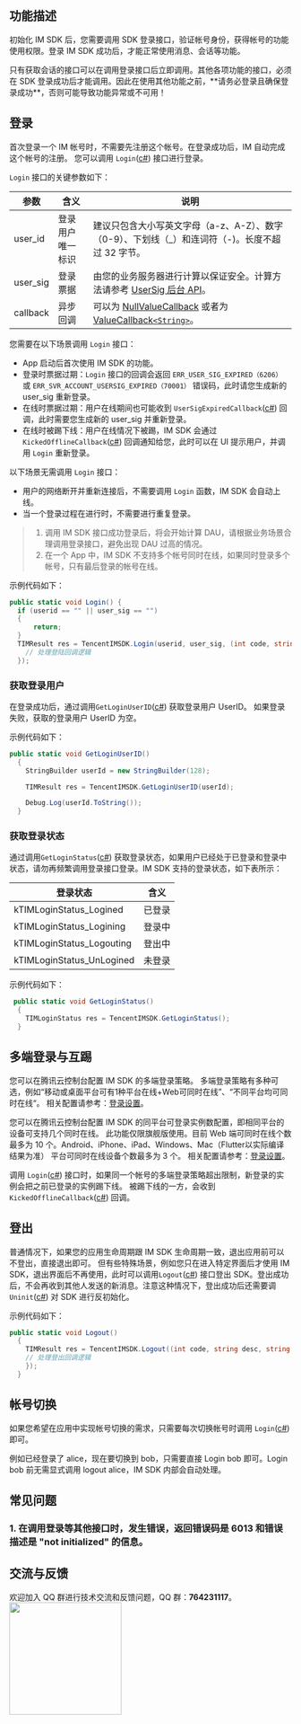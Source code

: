 ## 功能描述
初始化 IM SDK 后，您需要调用 SDK 登录接口，验证帐号身份，获得帐号的功能使用权限。登录 IM SDK 成功后，才能正常使用消息、会话等功能。

<dx-alert infotype="notice" title="">
只有获取会话的接口可以在调用登录接口后立即调用。其他各项功能的接口，必须在 SDK 登录成功后才能调用。因此在使用其他功能之前，**请务必登录且确保登录成功**，否则可能导致功能异常或不可用！
</dx-alert>


## 登录
首次登录一个 IM 帐号时，不需要先注册这个帐号。在登录成功后，IM 自动完成这个帐号的注册。
您可以调用 `Login`([c#](https://comm.qq.com/im/doc/unity/api/loginOrlogout/Login.html)) 接口进行登录。

`Login` 接口的关键参数如下：

| 参数     | 含义             | 说明                                                                                                                                                                                          |
| -------- | ---------------- | --------------------------------------------------------------------------------------------------------------------------------------------------------------------------------------------- |
| user_id  | 登录用户唯一标识 | 建议只包含大小写英文字母（a-z、A-Z）、数字（0-9）、下划线（_）和连词符（-)。长度不超过 32 字节。                                                                                              |
| user_sig | 登录票据         | 由您的业务服务器进行计算以保证安全。计算方法请参考 [UserSig 后台 API](https://cloud.tencent.com/document/product/269/32688)。                                                                 |
| callback | 异步回调         | 可以为 [NullValueCallback](https://comm.qq.com/im/doc/unity/callback/NullValueCallback.html) 或者为 [ValueCallback`<String>`](https://comm.qq.com/im/doc/unity/callback/ValueCallback.html)。 |

您需要在以下场景调用 `Login` 接口：
* App 启动后首次使用 IM SDK 的功能。
* 登录时票据过期：`Login` 接口的回调会返回 `ERR_USER_SIG_EXPIRED（6206）` 或 `ERR_SVR_ACCOUNT_USERSIG_EXPIRED（70001）` 错误码，此时请您生成新的 user_sig 重新登录。
* 在线时票据过期：用户在线期间也可能收到 `UserSigExpiredCallback`([c#](https://comm.qq.com/im/doc/unity/callback/UserSigExpiredCallback.html)) 回调，此时需要您生成新的 user_sig 并重新登录。
* 在线时被踢下线：用户在线情况下被踢，IM SDK 会通过 `KickedOfflineCallback`([c#](https://comm.qq.com/im/doc/unity/callback/KickedOfflineCallback.html)) 回调通知给您，此时可以在 UI 提示用户，并调用 `Login` 重新登录。

以下场景无需调用 `Login` 接口：
* 用户的网络断开并重新连接后，不需要调用 `Login` 函数，IM SDK 会自动上线。
* 当一个登录过程在进行时，不需要进行重复登录。

>1. 调用 IM SDK 接口成功登录后，将会开始计算 DAU，请根据业务场景合理调用登录接口，避免出现 DAU 过高的情况。
> 2. 在一个 App 中，IM SDK 不支持多个帐号同时在线，如果同时登录多个帐号，只有最后登录的帐号在线。

示例代码如下：


```c#
public static void Login() {
  if (userid == "" || user_sig == "")
  {
      return;
  }
  TIMResult res = TencentIMSDK.Login(userid, user_sig, (int code, string desc, string json_param, string user_data)=>{
    // 处理登陆回调逻辑
  });
```


### 获取登录用户

在登录成功后，通过调用`GetLoginUserID`([c#](https://comm.qq.com/im/doc/unity/api/loginOrlogout/GetLoginUserID.html)) 获取登录用户 UserID。
如果登录失败，获取的登录用户 UserID 为空。

示例代码如下：


```c#
public static void GetLoginUserID()
  {
    StringBuilder userId = new StringBuilder(128);

    TIMResult res = TencentIMSDK.GetLoginUserID(userId);

    Debug.Log(userId.ToString());
  }
```



### 获取登录状态

通过调用`GetLoginStatus`([c#](https://comm.qq.com/im/doc/unity/api/loginOrlogout/GetLoginStatus.html)) 获取登录状态，如果用户已经处于已登录和登录中状态，请勿再频繁调用登录接口登录。IM SDK 支持的登录状态，如下表所示：

| 登录状态                  | 含义   |
| ------------------------- | ------ |
| kTIMLoginStatus_Logined   | 已登录 |
| kTIMLoginStatus_Logining  | 登录中 |
| kTIMLoginStatus_Logouting | 登出中 |
| kTIMLoginStatus_UnLogined | 未登录 |

示例代码如下：


```c#
 public static void GetLoginStatus()
  {
    TIMLoginStatus res = TencentIMSDK.GetLoginStatus();
  }
```

## 多端登录与互踢
您可以在腾讯云控制台配置 IM SDK 的多端登录策略。
多端登录策略有多种可选，例如“移动或桌面平台可有1种平台在线+Web可同时在线”、“不同平台均可同时在线“。
相关配置请参考：[登录设置](https://cloud.tencent.com/document/product/269/38656#.E7.99.BB.E5.BD.95.E8.AE.BE.E7.BD.AE)。

您可以在腾讯云控制台配置 IM SDK 的同平台可登录实例数配置，即相同平台的设备可支持几个同时在线。
此功能仅限旗舰版使用。目前 Web 端可同时在线个数最多为 10 个。Android、iPhone、iPad、Windows、Mac（Flutter以实际编译结果为准） 平台可同时在线设备个数最多为 3 个。
相关配置请参考：[登录设置](https://cloud.tencent.com/document/product/269/38656#.E7.99.BB.E5.BD.95.E8.AE.BE.E7.BD.AE)。

调用 `Login`([c#](https://comm.qq.com/im/doc/unity/api/loginOrlogout/Login.html)) 接口时，如果同一个帐号的多端登录策略超出限制，新登录的实例会把之前已登录的实例踢下线。
被踢下线的一方，会收到 `KickedOfflineCallback`([c#](https://comm.qq.com/im/doc/unity/callback/KickedOfflineCallback.html)) 回调。


## 登出
普通情况下，如果您的应用生命周期跟 IM SDK 生命周期一致，退出应用前可以不登出，直接退出即可。
但有些特殊场景，例如您只在进入特定界面后才使用 IM SDK，退出界面后不再使用，此时可以调用`Logout`([c#](https://comm.qq.com/im/doc/unity/api/loginOrlogout/Logout.html)) 接口登出 SDK。登出成功后，不会再收到其他人发送的新消息。注意这种情况下，登出成功后还需要调 `Uninit`([c#](https://comm.qq.com/im/doc/unity/api/IMSDKInit/Uninit.html)) 对 SDK 进行反初始化。

示例代码如下：


```c#
public static void Logout()
  {
    TIMResult res = TencentIMSDK.Logout((int code, string desc, string json_param, string user_data)=>{
    // 处理登出回调逻辑
    });
  }
```


## 帐号切换
如果您希望在应用中实现帐号切换的需求，只需要每次切换帐号时调用  `Login`([c#](https://comm.qq.com/im/doc/unity/api/loginOrlogout/Login.html)) 即可。

例如已经登录了 alice，现在要切换到 bob，只需要直接 Login bob 即可。Login bob 前无需显式调用 logout alice，IM SDK 内部会自动处理。

[](id:qa)

## 常见问题

[](id:qa1)

### 1. 在调用登录等其他接口时，发生错误，返回错误码是 6013 和错误描述是 "not initialized" 的信息。


## 交流与反馈

欢迎加入 QQ 群进行技术交流和反馈问题，QQ 群：**764231117**。
<img style="width: 200px; max-width: inherit;" src="https://qcloudimg.tencent-cloud.cn/raw/0a958e8572783faf746ea3233781322c.jpg" />
